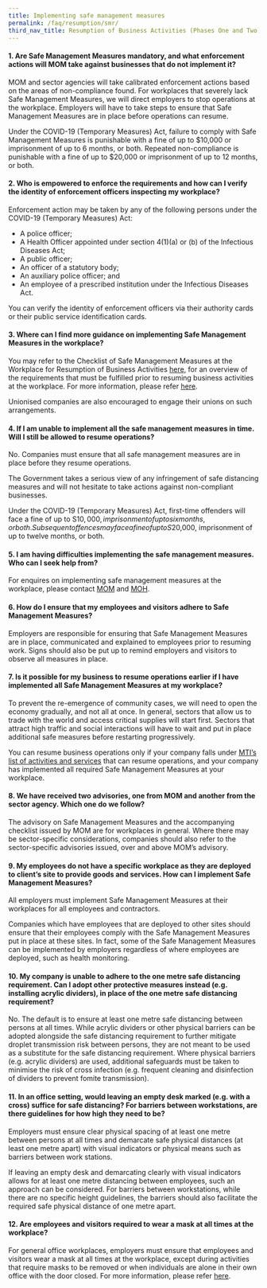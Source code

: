 ```yaml
---
title: Implementing safe management measures
permalink: /faq/resumption/smr/
third_nav_title: Resumption of Business Activities (Phases One and Two)
---
```


#### **1. Are Safe Management Measures mandatory, and what enforcement actions will MOM take against businesses that do not implement it?**
MOM and sector agencies will take calibrated enforcement actions based on the areas of non-compliance found. For workplaces that severely lack Safe Management Measures, we will direct employers to stop operations at the workplace. Employers will have to take steps to ensure that Safe Management Measures are in place before operations can resume.

Under the COVID-19 (Temporary Measures) Act, failure to comply with Safe Management Measures is punishable with a fine of up to $10,000 or imprisonment of up to 6 months, or both. Repeated non-compliance is punishable with a fine of up to $20,000 or imprisonment of up to 12 months, or both.

#### **2. Who is empowered to enforce the requirements and how can I verify the identity of enforcement officers inspecting my workplace?**
Enforcement action may be taken by any of the following persons under the COVID-19 (Temporary Measures) Act:
- A police officer;
- A Health Officer appointed under section 4(1)(a) or (b) of the Infectious Diseases Act;
- A public officer;
- An officer of a statutory body;
- An auxiliary police officer; and
- An employee of a prescribed institution under the Infectious Diseases Act.

You can verify the identity of enforcement officers via their authority cards or their public service identification cards.

#### **3. Where can I find more guidance on implementing Safe Management Measures in the workplace?**
You may refer to the Checklist of Safe Management Measures at the Workplace for Resumption of Business Activities <a href="https://www.mom.gov.sg/-/media/mom/documents/covid-19/annex-b-checklist-of-safe-management-measures.pdf">here</a>, for an overview of the requirements that must be fulfilled prior to resuming business activities at the workplace. For more information, please refer <a href="https://www.mom.gov.sg/covid-19/frequently-asked-questions/safe-management-measures">here</a>.

Unionised companies are also encouraged to engage their unions on such arrangements.

#### **4. If I am unable to implement all the safe management measures in time. Will I still be allowed to resume operations?**
No. Companies must ensure that all safe management measures are in place before they resume operations.

The Government takes a serious view of any infringement of safe distancing measures and will not hesitate to take actions against non-compliant businesses. 

Under the COVID-19 (Temporary Measures) Act, first-time offenders will face a fine of up to S$10,000, imprisonment of up to six months, or both. Subsequent offences may face a fine of up to S$20,000, imprisonment of up to twelve months, or both.

#### **5. I am having difficulties implementing the safe management measures. Who can I seek help from?**
For enquires on implementing safe management measures at the workplace, please contact <a href="https://go.gov.sg/momcontact">MOM</a> and <a href="https://go.gov.sg/mohfeedback">MOH</a>.

#### **6. How do I ensure that my employees and visitors adhere to Safe Management Measures?**
Employers are responsible for ensuring that Safe Management Measures are in place, communicated and explained to employees prior to resuming work. Signs should also be put up to remind employers and visitors to observe all measures in place.

#### **7. Is it possible for my business to resume operations earlier if I have implemented all Safe Management Measures at my workplace?**
To prevent the re-emergence of community cases, we will need to open the economy gradually, and not all at once. In general, sectors that allow us to trade with the world and access critical supplies will start first. Sectors that attract high traffic and social interactions will have to wait and put in place additional safe measures before restarting progressively. 

You can resume business operations only if your company falls under <a href="https://www.covid.gobusiness.gov.sg/permittedlist/">MTI’s list of activities and services</a> that can resume operations, and your company has implemented all required Safe Management Measures at your workplace.

#### **8. We have received two advisories, one from MOM and another from the sector agency. Which one do we follow?**
The advisory on Safe Management Measures and the accompanying checklist issued by MOM are for workplaces in general. Where there may be sector-specific considerations, companies should also refer to the sector-specific advisories issued, over and above MOM’s advisory.

#### **9. My employees do not have a specific workplace as they are deployed to client’s site to provide goods and services. How can I implement Safe Management Measures?**
All employers must implement Safe Management Measures at their workplaces for all employees and contractors. 

Companies which have employees that are deployed to other sites should ensure that their employees comply with the Safe Management Measures put in place at these sites. In fact, some of the Safe Management Measures can be implemented by employers regardless of where employees are deployed, such as health monitoring.

#### **10. My company is unable to adhere to the one metre safe distancing requirement. Can I adopt other protective measures instead (e.g. installing acrylic dividers), in place of the one metre safe distancing requirement?**
No. The default is to ensure at least one metre safe distancing between persons at all times. While acrylic dividers or other physical barriers can be adopted alongside the safe distancing requirement to further mitigate droplet transmission risk between persons, they are not meant to be used as a substitute for the safe distancing requirement. Where physical barriers (e.g. acrylic dividers) are used, additional safeguards must be taken to minimise the risk of cross infection (e.g. frequent cleaning and disinfection of dividers to prevent fomite transmission).

#### **11. In an office setting, would leaving an empty desk marked (e.g. with a cross) suffice for safe distancing? For barriers between workstations, are there guidelines for how high they need to be?**
Employers must ensure clear physical spacing of at least one metre between persons at all times and demarcate safe physical distances (at least one metre apart) with visual indicators or physical means such as barriers between work stations. 

If leaving an empty desk and demarcating clearly with visual indicators allows for at least one metre distancing between employees, such an approach can be considered. For barriers between workstations, while there are no specific height guidelines, the barriers should also facilitate the required safe physical distance of one metre apart.   

#### **12. Are employees and visitors required to wear a mask at all times at the workplace?**
For general office workplaces, employers must ensure that employees and visitors wear a mask at all times at the workplace, except during activities that require masks to be removed or when individuals are alone in their own office with the door closed. For more information, please refer <a href="https://www.mom.gov.sg/covid-19/frequently-asked-questions/safe-management-measures">here</a>.